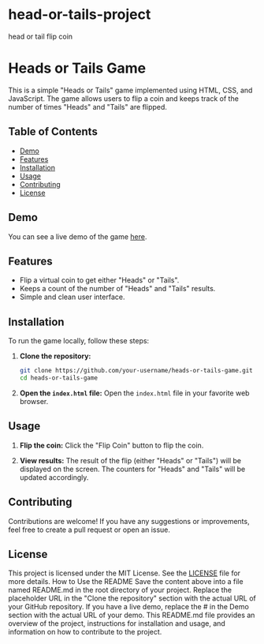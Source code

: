 # head-or-tails-project
head or tail flip coin
# Heads or Tails Game

This is a simple "Heads or Tails" game implemented using HTML, CSS, and JavaScript. The game allows users to flip a coin and keeps track of the number of times "Heads" and "Tails" are flipped.

## Table of Contents
- [Demo](#demo)
- [Features](#features)
- [Installation](#installation)
- [Usage](#usage)
- [Contributing](#contributing)
- [License](#license)

## Demo
You can see a live demo of the game [here](#).

## Features
- Flip a virtual coin to get either "Heads" or "Tails".
- Keeps a count of the number of "Heads" and "Tails" results.
- Simple and clean user interface.

## Installation
To run the game locally, follow these steps:

1. **Clone the repository:**
    ```bash
    git clone https://github.com/your-username/heads-or-tails-game.git
    cd heads-or-tails-game
    ```

2. **Open the `index.html` file:**
    Open the `index.html` file in your favorite web browser.

## Usage
1. **Flip the coin:**
    Click the "Flip Coin" button to flip the coin.

2. **View results:**
    The result of the flip (either "Heads" or "Tails") will be displayed on the screen. The counters for "Heads" and "Tails" will be updated accordingly.

## Contributing
Contributions are welcome! If you have any suggestions or improvements, feel free to create a pull request or open an issue.

## License
This project is licensed under the MIT License. See the [LICENSE](LICENSE) file for more details.
How to Use the README
Save the content above into a file named README.md in the root directory of your project.
Replace the placeholder URL in the "Clone the repository" section with the actual URL of your GitHub repository.
If you have a live demo, replace the # in the Demo section with the actual URL of your demo.
This README.md file provides an overview of the project, instructions for installation and usage, and information on how to contribute to the project.
